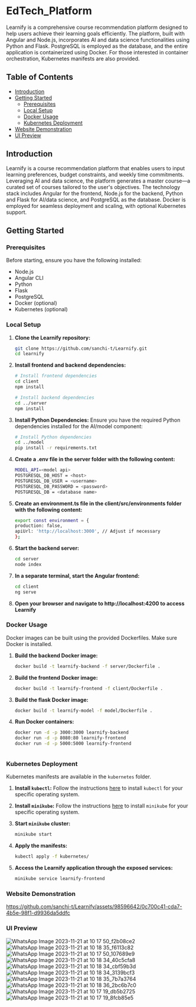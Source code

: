 # EdTech_Platform

Learnify is a comprehensive course recommendation platform designed to help users achieve their learning goals efficiently. The platform, built with Angular and Node.js, incorporates AI and data science functionalities using Python and Flask. PostgreSQL is employed as the database, and the entire application is containerized using Docker. For those interested in container orchestration, Kubernetes manifests are also provided.

## Table of Contents
- [Introduction](#introduction)
- [Getting Started](#getting-started)
  - [Prerequisites](#prerequisites)
  - [Local Setup](#local-setup)
  - [Docker Usage](#docker-usage)
  - [Kubernetes Deployment](#kubernetes-deployment)
- [Website Demonstration](#website-demonstration)
- [UI Preview](#ui-preview)

## Introduction

Learnify is a course recommendation platform that enables users to input learning preferences, budget constraints, and weekly time commitments. Leveraging AI and data science, the platform generates a master course—a curated set of courses tailored to the user's objectives. The technology stack includes Angular for the frontend, Node.js for the backend, Python and Flask for AI/data science, and PostgreSQL as the database. Docker is employed for seamless deployment and scaling, with optional Kubernetes support.

## Getting Started

### Prerequisites

Before starting, ensure you have the following installed:

- Node.js
- Angular CLI
- Python
- Flask
- PostgreSQL
- Docker (optional)
- Kubernetes (optional)

### Local Setup

1. **Clone the Learnify repository:**

   ```bash
   git clone https://github.com/sanchi-t/Learnify.git
   cd learnify

2. **Install frontend and backend dependencies:**

   ```bash
   # Install frontend dependencies
   cd client
   npm install

   # Install backend dependencies
   cd ../server
   npm install

3. **Install Python Dependencies:**
    Ensure you have the required Python dependencies installed for the AI/model component:

    ```bash
    # Install Python dependencies
    cd ../model
    pip install -r requirements.txt

4. **Create a .env file in the server folder with the following content:**

    ```bash
    MODEL_API=<model api>
    POSTGRESQL_DB_HOST = <host>
    POSTGRESQL_DB_USER = <username>
    POSTGRESQL_DB_PASSWORD = <password>
    POSTGRESQL_DB = <database name>


5. **Create an environment.ts file in the client/src/environments folder with the following content:**

    ```bash
    export const environment = {
    production: false,
    apiUrl: 'http://localhost:3000', // Adjust if necessary
    };

6. **Start the backend server:**

    ```bash
    cd server
    node index

7. **In a separate terminal, start the Angular frontend:**

    ```bash
    cd client
    ng serve


8. **Open your browser and navigate to http://localhost:4200 to access Learnify**



### Docker Usage

Docker images can be built using the provided Dockerfiles. Make sure Docker is installed.

1. **Build the backend Docker image:**

   ```bash
   docker build -t learnify-backend -f server/Dockerfile .


2. **Build the frontend Docker image:**

   ```bash
   docker build -t learnify-frontend -f client/Dockerfile .

3. **Build the flask Docker image:**

   ```bash
   docker build -t learnify-model -f model/Dockerfile .

4. **Run Docker containers:**

    ```bash
    docker run -d -p 3000:3000 learnify-backend
    docker run -d -p 8080:80 learnify-frontend
    docker run -d -p 5000:5000 learnify-frontend



### Kubernetes Deployment
Kubernetes manifests are available in the `kubernetes` folder.


1. **Install `kubectl`:**
Follow the instructions [here](https://kubernetes.io/docs/tasks/tools/) to install `kubectl` for your specific operating system.


2. **Install `minikube`:**
Follow the instructions [here](https://minikube.sigs.k8s.io/docs/start/) to install `minikube` for your specific operating system.


3. **Start `minikube` cluster:**

   ```bash
   minikube start

4. **Apply the manifests:**

   ```bash
   kubectl apply -f kubernetes/


5. **Access the Learnify application through the exposed services:**

   ```bash
   minikube service learnify-frontend

### Website Demonstration

https://github.com/sanchi-t/Learnify/assets/98596642/0c700c41-cda7-4b5e-98f1-d9936da5ddfc

### UI Preview

![WhatsApp Image 2023-11-21 at 10 17 50_f2b08ce2](https://github.com/sanchi-t/Learnify/assets/98596642/5e7533c3-d2a4-4ad1-a087-d01ec4cb8100)
![WhatsApp Image 2023-11-21 at 10 18 35_f6113c82](https://github.com/sanchi-t/Learnify/assets/98596642/a65f5373-d150-4815-8734-788b23d48c4d)
![WhatsApp Image 2023-11-21 at 10 17 50_107689e9](https://github.com/sanchi-t/Learnify/assets/98596642/a58bbaac-37d4-4273-a1a0-dd9c77afa9eb)
![WhatsApp Image 2023-11-21 at 10 18 34_40c5cfa8](https://github.com/sanchi-t/Learnify/assets/98596642/9271f84a-c4bf-4eb2-97d9-2edd3c5ccf32)
![WhatsApp Image 2023-11-21 at 10 18 34_cbf59b3d](https://github.com/sanchi-t/Learnify/assets/98596642/ffba076b-bbad-4a2f-a8e4-b15a10e613eb)
![WhatsApp Image 2023-11-21 at 10 18 34_3139bcf3](https://github.com/sanchi-t/Learnify/assets/98596642/68dd067d-94b0-433b-8018-f66386fa537e)
![WhatsApp Image 2023-11-21 at 10 18 35_7b7a3764](https://github.com/sanchi-t/Learnify/assets/98596642/b5571cb3-2c24-4a19-9a82-3d199619735b)
![WhatsApp Image 2023-11-21 at 10 18 36_2bc6b7c0](https://github.com/sanchi-t/Learnify/assets/98596642/0876eb6b-707f-4583-abd8-1452b510b9d2)
![WhatsApp Image 2023-11-21 at 10 17 19_db5b2725](https://github.com/sanchi-t/Learnify/assets/98596642/44f49a4c-5113-46ef-b5f5-a6f3150fe58b)
![WhatsApp Image 2023-11-21 at 10 17 19_8fcb85e5](https://github.com/sanchi-t/Learnify/assets/98596642/21f037b1-077e-4627-a284-3db096fdc482)








